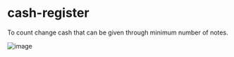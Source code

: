# cash-register
To count change cash that can be given through minimum number of notes.



![image](https://user-images.githubusercontent.com/90144196/191038116-5b338a76-06d8-4794-bf10-95e2c715067e.png)
